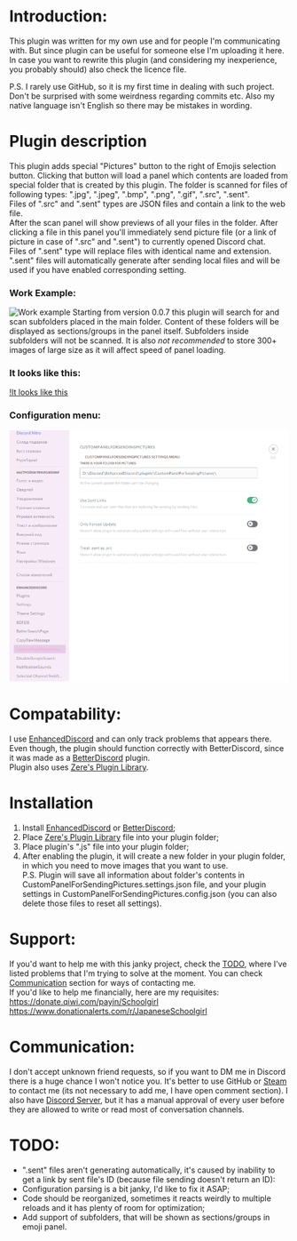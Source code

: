 # Introduction:
This plugin was written for my own use and for people I'm communicating with. But since plugin can be useful for someone else I'm uploading it here. In case you want to rewrite this plugin (and considering my inexperience, you probably should) also check the licence file.<br />

P.S. I rarely use GitHub, so it is my first time in dealing with such project. Don't be surprised with some weirdness regarding commits etc. Also my native language isn't English so there may be mistakes in wording.<br />

# Plugin description
This plugin adds special "Pictures" button to the right of Emojis selection button. Clicking that button will load a panel which contents are loaded from special folder that is created by this plugin. The folder is scanned for files of following types: ".jpg", ".jpeg", ".bmp", ".png", ".gif", ".src", ".sent".<br />
Files of ".src" and ".sent" types are JSON files and contain a link to the web file.<br />
After the scan panel will show previews of all your files in the folder. After clicking a file in this panel you'll immediately send picture file (or a link of picture in case of ".src" and ".sent") to currently opened Discord chat.<br />
Files of ".sent" type will replace files with identical name and extension. ".sent" files will automatically generate after sending local files and will be used if you have enabled corresponding setting.<br />
### Work Example:
![Work example](https://raw.githubusercontent.com/Japanese-Schoolgirl/DiscordPlugin-CustomPanelForSendingPictures/main/Previews/WorkExample.gif)
Starting from version 0.0.7 this plugin will search for and scan subfolders placed in the main folder. Content of these folders will be displayed as sections/groups in the panel itself. Subfolders inside subfolders will not be scanned. It is also *not recommended* to store 300+ images of large size as it will affect speed of panel loading.<br />
### It looks like this:
[!It looks like this](https://raw.githubusercontent.com/Japanese-Schoolgirl/DiscordPlugin-CustomPanelForSendingPictures/main/Previews/SubfoldersSupport.png)
### Configuration menu:
![Configuration menu](https://raw.githubusercontent.com/Japanese-Schoolgirl/DiscordPlugin-CustomPanelForSendingPictures/main/Previews/Settings.png)


# Compatability:
I use [EnhancedDiscord](https://github.com/joe27g/EnhancedDiscord) and can only track problems that appears there. Even though, the plugin should function correctly with BetterDiscord, since it was made as a [BetterDiscord](https://github.com/rauenzi/BetterDiscordApp) plugin.<br />
Plugin also uses [Zere's Plugin Library](https://rauenzi.github.io/BDPluginLibrary/release/0PluginLibrary.plugin.js).<br />

# Installation
1) Install [EnhancedDiscord](https://enhanceddiscord.com/EnhancedDiscord.exe) or [BetterDiscord](https://github.com/rauenzi/BBDInstaller/releases/latest/download/BandagedBD.exe);<br />
2) Place [Zere's Plugin Library](https://rauenzi.github.io/BDPluginLibrary/release/0PluginLibrary.plugin.js) file into your plugin folder;<br />
3) Place plugin's ".js" file into your plugin folder;<br />
4) After enabling the plugin, it will create a new folder in your plugin folder, in which you need to move images that you want to use.<br />
P.S. Plugin will save all information about folder's contents in CustomPanelForSendingPictures.settings.json file, and your plugin settings in CustomPanelForSendingPictures.config.json (you can also delete those files to reset all settings).<br />

# Support:
If you'd want to help me with this janky project, check the [TODO](https://github.com/Japanese-Schoolgirl/DiscordPlugin-CustomPanelForSendingPictures#todo), where I've listed problems that I'm trying to solve at the moment. You can check [Communication](https://github.com/Japanese-Schoolgirl/DiscordPlugin-CustomPanelForSendingPictures#communication) section for ways of contacting me.<br />
If you'd like to help me financially, here are my requisites:<br />
https://donate.qiwi.com/payin/Schoolgirl<br />
https://www.donationalerts.com/r/JapaneseSchoolgirl<br />

# Communication:
I don't accept unknown friend requests, so if you want to DM me in Discord there is a huge chance I won't notice you. It's better to use GitHub or [Steam](https://steamcommunity.com/id/EternalSchoolgirl/) to contact me (its not necessary to add me, I have open comment section). I also have [Discord Server](https://discord.gg/nZMbKkw), but it has a manual approval of every user before they are allowed to write or read most of conversation channels.<br />

# TODO:
- ".sent" files aren't generating automatically, it's caused by inability to get a link by sent file's ID (because file sending doesn't return an ID):<br />
- Configuration parsing is a bit janky, I'd like to fix it ASAP;<br />
- Code should be reorganized, sometimes it reacts weirdly to multiple reloads and it has plenty of room for optimization;<br />
- Add support of subfolders, that will be shown as sections/groups in emoji panel.<br />